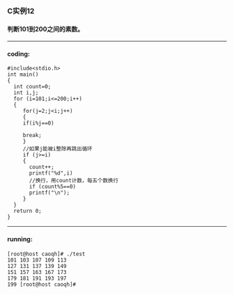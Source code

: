 ###    C实例12

####    判断101到200之间的素数。
----

####    coding:
    #include<stdio.h>
	int main()
	{
	  int count=0;
	  int i,j;
	  for (i=101;i<=200;i++)
	  {
	     for(j=2;j<i;j++)
		 {
		 if(i%j==0)
		 
		 break;
		 }
		 //如果j能被i整除再跳出循环
		 if (j>=i)
		 {
		   count++;
		   printf("%d",i)
		   //换行，用count计数，每五个数换行
		   if (count%5==0)
		   printf("\n");
		 }
	  }
	  return 0;
	}
	
----

####    running:
    [root@host caoqh]# ./test
    101	103	107	109	113	
    127	131	137	139	149	
    151	157	163	167	173	
    179	181	191	193	197	
    199	[root@host caoqh]# 
